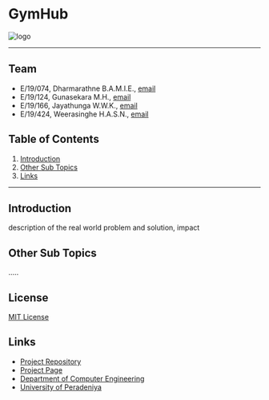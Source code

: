 # GymHub
![logo](https://github.com/cepdnaclk/e19-CO227-A-Simple-Web-or-Mobile-Application-For-A-Gym/assets/111074993/f1c64a2a-440f-41b6-b325-4cd0a99105ce)

---

<!-- 
This is a sample image, to show how to add images to your page. To learn more options, please refer [this](https://projects.ce.pdn.ac.lk/docs/faq/how-to-add-an-image/)

![Sample Image](./images/sample.png)
 -->

## Team
-  E/19/074, Dharmarathne B.A.M.I.E., [email](mailto:e19074@eng.pdn.ac.lk)
-  E/19/124, Gunasekara M.H., [email](mailto:e19124@eng.pdn.ac.lk)
-  E/19/166, Jayathunga W.W.K., [email](mailto:e19166@eng.pdn.ac.lk)
-  E/19/424, Weerasinghe H.A.S.N., [email](mailto:e19424@eng.pdn.ac.lk)

## Table of Contents
1. [Introduction](#introduction)
2. [Other Sub Topics](#other-sub-topics)
3. [Links](#links)

---

## Introduction

 description of the real world problem and solution, impact

## Other Sub Topics

.....

## License
[MIT License](LICENSE)

## Links

- [Project Repository](https://github.com/cepdnaclk/e19-CO227-A-Simple-Web-or-Mobile-Application-For-A-Gym)
- [Project Page](https://cepdnaclk.github.io/e19-CO227-A-Simple-Web-or-Mobile-Application-For-A-Gym/)
- [Department of Computer Engineering](http://www.ce.pdn.ac.lk/)
- [University of Peradeniya](https://eng.pdn.ac.lk/)


[//]: # (Please refer this to learn more about Markdown syntax)
[//]: # (https://github.com/adam-p/markdown-here/wiki/Markdown-Cheatsheet)
